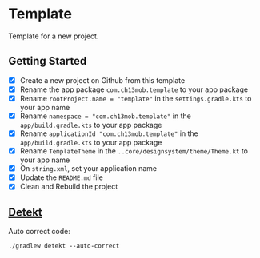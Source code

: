 # Template

Template for a new project.

## Getting Started

- [x] Create a new project on Github from this template
- [x] Rename the app package `com.ch13mob.template` to your app package
- [x] Rename `rootProject.name = "template"` in the `settings.gradle.kts` to your app name
- [x] Rename `namespace = "com.ch13mob.template"` in the `app/build.gradle.kts` to your app package
- [x] Rename `applicationId "com.ch13mob.template"` in the `app/build.gradle.kts` to your app package
- [x] Rename `TemplateTheme` in the `..core/designsystem/theme/Theme.kt` to your app name
- [x] On `string.xml`, set your application name
- [x] Update the `README.md` file
- [x] Clean and Rebuild the project

## [Detekt](https://github.com/detekt/detekt)
Auto correct code:

```shell
./gradlew detekt --auto-correct
```